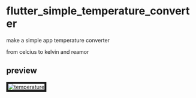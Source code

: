 # flutter_simple_temperature_converter

make a simple app temperature converter

from celcius to kelvin and reamor

## preview

<a href="https://imgbb.com/"><img src="https://i.ibb.co/M91HvyD/temperature.png" alt="temperature" border="5"></a>